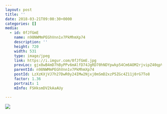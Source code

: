 ```yaml
---
layout: post
title: '' 
date: 2018-03-21T09:00:30+0000 
categories: [] 
media:
  - id: 0fJfGmE
    name: n98NWMmPEGhVnn1v7PkMhmXp74
    description: ''   
    height: 720
    width: 531
    type: image/jpeg
    link: https://i.imgur.com/0fJfGmE.jpg
    prevLoc: gjx8wB4mD7hByPPv6mAlfD74JgRD70hNDYpwkp54Cm6AOM2rjvipZ40qpVpWhRyQMV5AKPuOLNJz1K3GiPZW4OOo0vt96QokY63nU7kgM268PvcYvXONL6oWSQwwMBORK9UvA6kkNn48i6lN2APq8zfpYrnr6qVOTq6QxOGGmyuXzKRwrZZGSBW5pnB1KKiyNl5VG9kgsPYNMNPA7MuQyj2qNMJlfNxKwRwPg7cDP0kL690YTmk5Wj35pyfK4Bxr3KKN
    parentId: n98NWMmPEGhVnn1v7PkMhmXp74
    postId: LzXzKXjVJ7h27DwR0y24IMw2Njxj0mSmD2xzP5ZGc4Z11j0rG7To8
    factor: 1.36
    portrait: 1
    mInfo: FSHksmDV2kAaAUy

---
```





[//]: #media:  
<a href="https://i.imgur.com/0fJfGmE.jpg"><img class="postImage" src="https://i.imgur.com/0fJfGmEh.jpg" />  
</a>   
